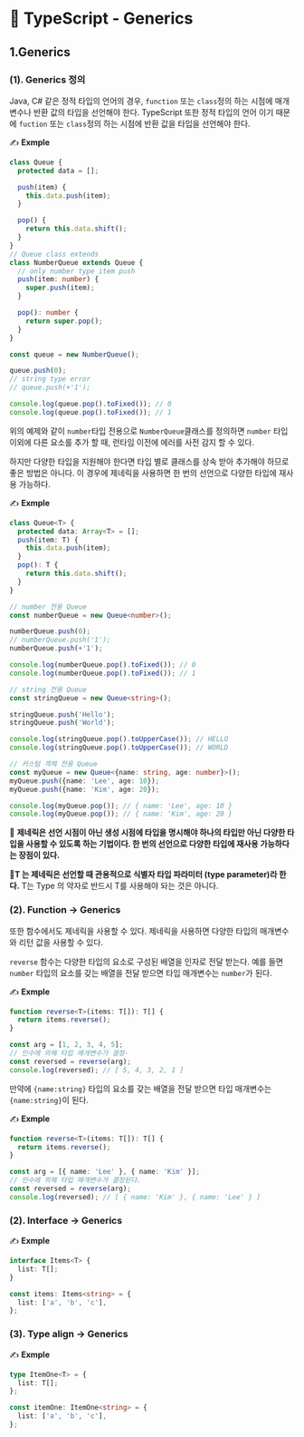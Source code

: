 # 📄 TypeScript - Generics

## 1.Generics

### \(1\). Generics 정의

Java, C\# 같은 정적 타입의 언어의 경우, `function` 또는 `class`정의 하는 시점에 매개변수나 반환 값의 타입을 선언해야 한다. TypeScript 또한 정적 타입의 언어 이기 때문에 `fuction` 또는 `class`정의 하는 시점에 반환 값을 타입을 선언해야 한다.

✍ **Exmple**

```typescript
class Queue {
  protected data = [];

  push(item) {
    this.data.push(item);
  }

  pop() {
    return this.data.shift();
  }
}
// Queue class extends 
class NumberQueue extends Queue {
  // only number type item push
  push(item: number) {
    super.push(item);
  }

  pop(): number {
    return super.pop();
  }
}

const queue = new NumberQueue();

queue.push(0);
// string type error
// queue.push(+'1'); 

console.log(queue.pop().toFixed()); // 0
console.log(queue.pop().toFixed()); // 1
```

위의 예제와 같이 `number`타입 전용으로 `NumberQueue`클래스를 정의하면 `number` 타입  이외에 다른 요소를 추가 할 때, 런타임 이전에 에러를 사전 감지 할 수 있다. 

하지만 다양한 타입을 지원해야 한다면 타입 별로 클래스를 상속 받아 추가해야 하므로 좋은 방법은 아니다. 이 경우에 제네릭을 사용하면 한 번의 선언으로 다양한 타입에 재사용 가능하다.

✍ **Exmple**

```typescript
class Queue<T> {
  protected data: Array<T> = [];
  push(item: T) {
    this.data.push(item);
  }
  pop(): T {
    return this.data.shift();
  }
}

// number 전용 Queue
const numberQueue = new Queue<number>();

numberQueue.push(0);
// numberQueue.push('1'); 
numberQueue.push(+'1');   

console.log(numberQueue.pop().toFixed()); // 0
console.log(numberQueue.pop().toFixed()); // 1

// string 전용 Queue
const stringQueue = new Queue<string>();

stringQueue.push('Hello');
stringQueue.push('World');

console.log(stringQueue.pop().toUpperCase()); // HELLO
console.log(stringQueue.pop().toUpperCase()); // WORLD

// 커스텀 객체 전용 Queue
const myQueue = new Queue<{name: string, age: number}>();
myQueue.push({name: 'Lee', age: 10});
myQueue.push({name: 'Kim', age: 20});

console.log(myQueue.pop()); // { name: 'Lee', age: 10 }
console.log(myQueue.pop()); // { name: 'Kim', age: 20 }
```

🤚 **제네릭은 선언 시점이 아닌 생성 시점에 타입을 명시해야 하나의 타입만 아닌 다양한 타입을 사용할 수 있도록 하는 기법이다. 한 번의 선언으로 다양한 타입에 재사용 가능하다는 장점이 있다.**

🤚**T 는 제네릭은 선언할 때  관용적으로 식별자 타입 파라미터 \(type  parameter\)라 한다.** T는 Type 의 약자로 반드시 T를 사용해야 돠는 것은 아니다.



### \(2\). **Function →** Generics

또한 함수에서도 제네릭을 사용할 수 있다. 제네릭을 사용하면 다양한 타입의 매개변수와 리턴 값을 사용할 수 있다.

`reverse` 함수는 다양한 타입의 요소로 구성된 배열을 인자로 전달 받는다.  예를 들면 `number` 타입의 요소를 갖는 배열을 전달 받으면 타입 매개변수는 `number`가 된다.

✍ **Exmple**

```typescript
function reverse<T>(items: T[]): T[] {
  return items.reverse();
}

const arg = [1, 2, 3, 4, 5];
// 인수에 의해 타입 매개변수가 결정-
const reversed = reverse(arg);
console.log(reversed); // [ 5, 4, 3, 2, 1 ]
```

만약에 `{name:string}` 타입의 요소를 갖는 배열을 전달 받으면 타입 매개변수는 `{name:string}`이 된다.

✍ **Exmple**

```typescript
function reverse<T>(items: T[]): T[] {
  return items.reverse();
}

const arg = [{ name: 'Lee' }, { name: 'Kim' }];
// 인수에 의해 타입 매개변수가 결정된다.
const reversed = reverse(arg);
console.log(reversed); // [ { name: 'Kim' }, { name: 'Lee' } ]
```

### \(2\). Interface → Generics

✍ **Exmple**

```typescript
interface Items<T> {
  list: T[];
}

const items: Items<string> = {
  list: ['a', 'b', 'c'],
};

```

### \(3\). Type align → Generics

✍ **Exmple**

```typescript
type ItemOne<T> = {
  list: T[];
};

const itemOne: ItemOne<string> = {
  list: ['a', 'b', 'c'],
};
```




